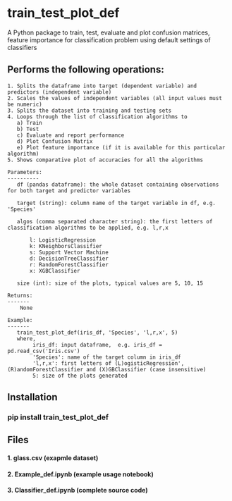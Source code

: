 # train_test_plot_def
A Python package to train, test, evaluate and plot confusion matrices, feature importance for classification problem using default settings of classifiers

Performs the following operations:
---------------------------------
    
    1. Splits the dataframe into target (dependent variable) and predictors (independent variable)
    2. Scales the values of independent variables (all input values must be numeric)
    3. Splits the dataset into training and testing sets
    4. Loops through the list of classification algorithms to
       a) Train
       b) Test
       c) Evaluate and report performance
       d) Plot Confusion Matrix
       e) Plot feature importance (if it is available for this particular algorithm)
    5. Shows comparative plot of accuracies for all the algorithms
       
    Parameters:
    ----------
       df (pandas dataframe): the whole dataset containing observations for both target and predictor variables
       
       target (string): column name of the target variable in df, e.g. 'Species'
       
       algos (comma separated character string): the first letters of classification algorithms to be applied, e.g. l,r,x
           
           l: LogisticRegression
           k: KNeighborsClassifier
           s: Support Vector Machine 
           d: DecisionTreeClassifier
           r: RandomForestClassifier
           x: XGBClassifier
           
       size (int): size of the plots, typical values are 5, 10, 15
       
    Returns:
    -------
        None
       
    Example:
    -------
       train_test_plot_def(iris_df, 'Species', 'l,r,x', 5)
       where,
            iris_df: input dataframe,  e.g. iris_df = pd.read_csv('Iris.csv')
            'Species': name of the target column in iris_df
            'l,r,x': first letters of (L)ogisticRegression', (R)andomForestClassifier and (X)GBClassifier (case insensitive)
            5: size of the plots generated
            
## Installation

### pip install train_test_plot_def

## Files

#### 1. glass.csv (exapmle dataset)
#### 2. Example_def.ipynb (example usage notebook)
#### 3. Classifier_def.ipynb (complete source code)
